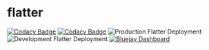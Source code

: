 # flatter
[![Codacy Badge](https://app.codacy.com/project/badge/Grade/0edebac71fea4f91b159760cfd45f412)](https://www.codacy.com/gh/ISPP-G10/flatter/dashboard?utm_source=github.com&amp;utm_medium=referral&amp;utm_content=ISPP-G10/flatter&amp;utm_campaign=Badge_Grade)
[![Codacy Badge](https://app.codacy.com/project/badge/Coverage/0edebac71fea4f91b159760cfd45f412)](https://www.codacy.com/gh/ISPP-G10/flatter/dashboard?utm_source=github.com&utm_medium=referral&utm_content=ISPP-G10/flatter&utm_campaign=Badge_Coverage)
![Production Flatter Deployment](https://github.com/ISPP-G10/flatter/actions/workflows/prod-deployment.yml/badge.svg)
![Development Flatter Deployment](https://github.com/ISPP-G10/flatter/actions/workflows/dev-deployment.yml/badge.svg)
[![Bluejay Dashboard](https://img.shields.io/badge/Bluejay-Dashboard_L10-blue.svg)](http://dashboard.bluejay.governify.io/dashboard/script/dashboardLoader.js?dashboardURL=https://reporter.bluejay.governify.io/api/v4/dashboards/tpa-ISPP-2023-GH-ISPP-G10_flatter/main)

